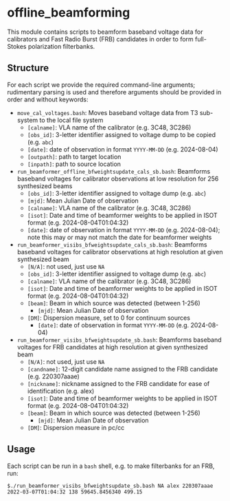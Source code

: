 # offline\_beamforming

This module contains scripts to beamform baseband voltage data for calibrators and Fast Radio Burst (FRB) candidates in order to form full-Stokes polarization filterbanks.

## Structure

For each script we provide the required command-line arguments; rudimentary parsing is used and therefore arguments should be provided in order and without keywords:

- `move_cal_voltages.bash`: Moves baseband voltage data from T3 sub-system to the local file system
	- `[calname]`: VLA name of the calibrator (e.g. 3C48, 3C286)
	- `[obs_id]`: 3-letter identifier assigned to voltage dump to be copied (e.g. `abc`)
	- `[date]`: date of observation in format `YYYY-MM-DD` (e.g. 2024-08-04)
	- `[outpath]`: path to target location
	- `[inpath]`: path to source location
- `run_beamformer_offline_bfweightsupdate_cals_sb.bash`: Beamforms baseband voltages for calibrator observations at low resolution for 256 synthesized beams
	- `[obs_id]`: 3-letter identifier assigned to voltage dump (e.g. `abc`)
	- `[mjd]`: Mean Julian Date of observation
	- `[calname]`: VLA name of the calibrator (e.g. 3C48, 3C286)
	- `[isot]`: Date and time of beamformer weights to be applied in ISOT format (e.g. 2024-08-04T01:04:32)
	- `[date]`: date of observation in format `YYYY-MM-DD` (e.g. 2024-08-04); note this may or may not match the date for beamformer weights
- `run_beamformer_visibs_bfweightsupdate_cals_sb.bash`: Beamforms baseband voltages for calibrator observations at high resolution at given synthesized beam
	- `[N/A]`: not used, just use `NA`
	- `[obs_id]`: 3-letter identifier assigned to voltage dump (e.g. `abc`)
	- `[calname]`: VLA name of the calibrator (e.g. 3C48, 3C286)
	- `[isot]`: Date and time of beamformer weights to be applied in ISOT format (e.g. 2024-08-04T01:04:32)
	- `[beam]`: Beam in which source was detected (between 1-256)
        - `[mjd]`: Mean Julian Date of observation
	- `[DM]`: Dispersion measure, set to 0 for continuum sources
        - `[date]`: date of observation in format `YYYY-MM-DD` (e.g. 2024-08-04)
- `run_beamformer_visibs_bfweightsupdate_sb.bash`: Beamforms baseband voltages for FRB candidates at high resolution at given synthesized beam
	- `[N/A]`: not used, just use `NA`
	- `[candname]`: 12-digit candidate name assigned to the FRB candidate (e.g. 220307aaae)
	- `[nickname]`: nickname assigned to the FRB candidate for ease of identification (e.g. alex)
	- `[isot]`: Date and time of beamformer weights to be applied in ISOT format (e.g. 2024-08-04T01:04:32)
	- `[beam]`: Beam in which source was detected (between 1-256)
        - `[mjd]`: Mean Julian Date of observation
	- `[DM]`: Dispersion measure in pc/cc

## Usage

Each script can be run in a `bash` shell, e.g. to make filterbanks for an FRB, run:

```
$./run_beamformer_visibs_bfweightsupdate_sb.bash NA alex 220307aaae 2022-03-07T01:04:32 138 59645.8456340 499.15
```


